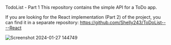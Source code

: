 TodoList - Part 1
This repository contains the simple API for a ToDo app.

If you are looking for the React implementation (Part 2) of the project, you can find it in a separate repository: https://github.com/Shelly243/ToDoList----React

![Screenshot 2024-01-27 144749](https://github.com/Shelly243/ToDoList----Django-Rest-Framework/assets/108860947/c92a8398-65d2-4dd1-ac1d-139b1f204bd8)
